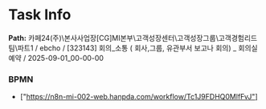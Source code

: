 # Task Info

**Path:** 카페24(주)\본사사업장\[CG]MI본부\고객성장센터\고객성장그룹\고객경험리드팀\파트1 / ebcho / [323143] 회의_소통 ( 회사,그룹, 유관부서 보고나 회의) _ 회의실예약 / 2025-09-01_00-00-00

### BPMN
- ["https://n8n-mi-002-web.hanpda.com/workflow/Tc1J9FDHQ0MlfFvJ"]

